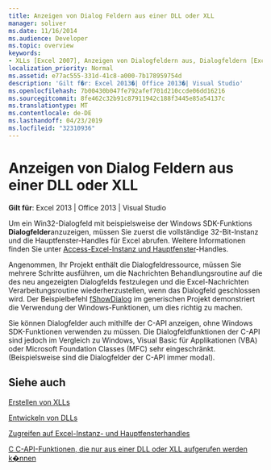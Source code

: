 ```yaml
---
title: Anzeigen von Dialog Feldern aus einer DLL oder XLL
manager: soliver
ms.date: 11/16/2014
ms.audience: Developer
ms.topic: overview
keywords:
- XLLs [Excel 2007], Anzeigen von Dialogfeldern aus, Dialogfeldern [Excel 2007], anzeigen aus einer DLL oder XLL, DLLs [Excel 2007], Anzeigen von Dialogfeldern aus
localization_priority: Normal
ms.assetid: e77ac555-331d-41c8-a000-7b178959754d
description: 'Gilt f�r: Excel 2013�| Office 2013�| Visual Studio'
ms.openlocfilehash: 7b00430b047fe792afef701d210ccde06dd16216
ms.sourcegitcommit: 8fe462c32b91c87911942c188f3445e85a54137c
ms.translationtype: MT
ms.contentlocale: de-DE
ms.lasthandoff: 04/23/2019
ms.locfileid: "32310936"
---
```

# <a name="displaying-dialog-boxes-from-within-a-dll-or-xll"></a>Anzeigen von Dialog Feldern aus einer DLL oder XLL

 **Gilt für**: Excel 2013 | Office 2013 | Visual Studio 
  
Um ein Win32-Dialogfeld mit beispielsweise der Windows SDK-Funktions **Dialogfelder**anzuzeigen, müssen Sie zuerst die vollständige 32-Bit-Instanz und die Hauptfenster-Handles für Excel abrufen. Weitere Informationen finden Sie unter [Access-Excel-Instanz und Hauptfenster](how-to-access-excel-instance-and-main-window-handles.md)-Handles. 
  
Angenommen, Ihr Projekt enthält die Dialogfeldressource, müssen Sie mehrere Schritte ausführen, um die Nachrichten Behandlungsroutine auf die des neu angezeigten Dialogfelds festzulegen und die Excel-Nachrichten Verarbeitungsroutine wiederherzustellen, wenn das Dialogfeld geschlossen wird. Der Beispielbefehl [fShowDialog](fshowdialog.md) im generischen Projekt demonstriert die Verwendung der Windows-Funktionen, um dies richtig zu machen. 
  
Sie können Dialogfelder auch mithilfe der C-API anzeigen, ohne Windows SDK-Funktionen verwenden zu müssen. Die Dialogfeldfunktionen der C-API sind jedoch im Vergleich zu Windows, Visual Basic für Applikationen (VBA) oder Microsoft Foundation Classes (MFC) sehr eingeschränkt. (Beispielsweise sind die Dialogfelder der C-API immer modal).
  
## <a name="see-also"></a>Siehe auch



[Erstellen von XLLs](creating-xlls.md)
  
[Entwickeln von DLLs](developing-dlls.md)
  
[Zugreifen auf Excel-Instanz- und Hauptfensterhandles](how-to-access-excel-instance-and-main-window-handles.md)
  
[C C-API-Funktionen, die nur aus einer DLL oder XLL aufgerufen werden k�nnen](c-api-functions-that-can-be-called-only-from-a-dll-or-xll.md)


